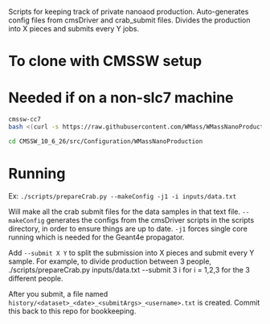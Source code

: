 Scripts for keeping track of private nanoaod production. Auto-generates config files from cmsDriver and crab_submit files. Divides the production into X pieces and submits every Y jobs.

# To clone with CMSSW setup

# Needed if on a non-slc7 machine
```sh
cmssw-cc7
bash <(curl -s https://raw.githubusercontent.com/WMass/WMassNanoProduction/main/setup/clone.sh)

cd CMSSW_10_6_26/src/Configuration/WMassNanoProduction
```

# Running

Ex: ```./scripts/prepareCrab.py --makeConfig -j1 -i inputs/data.txt```

Will make all the crab submit files for the data samples in that text file. ```--makeConfig``` generates the configs from the cmsDriver scripts in the scripts directory, in order to ensure things are up to date.  ```-j1``` forces single core running which is needed for the Geant4e propagator.

Add ```--submit X Y``` to split the submission into X pieces and submit every Y sample. For example, to divide production between 3 people, ./scripts/prepareCrab.py inputs/data.txt --submit 3 i for i = 1,2,3 for the 3 different people.

After you submit, a file named ```history/<dataset>_<date>_<submitArgs>_<username>.txt``` is created. Commit this back to this repo for bookkeeping.
